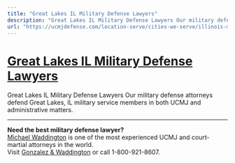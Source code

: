 ```yaml
---
title: "Great Lakes IL Military Defense Lawyers"
description: "Great Lakes IL Military Defense Lawyers Our military defense attorneys defend Great Lakes, IL military service members in both UCMJ and administrative matters."
url: "https://ucmjdefense.com/location-serve/cities-we-serve/illinois-military-defense-lawyers/great-lakes-il-military-defense-lawyers.html"
---
```


# [Great Lakes IL Military Defense Lawyers](https://ucmjdefense.com/location-serve/cities-we-serve/illinois-military-defense-lawyers/great-lakes-il-military-defense-lawyers.html)

Great Lakes IL Military Defense Lawyers Our military defense attorneys defend Great Lakes, IL military service members in both UCMJ and administrative matters.

---

**Need the best military defense lawyer?**  
[Michael Waddington](https://ucmjdefense.com/attorneys/michael-stewart-waddington-partner.html) is one of the most experienced UCMJ and court-martial attorneys in the world.  
Visit [Gonzalez & Waddington](https://ucmjdefense.com) or call 1-800-921-8607.
